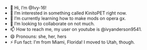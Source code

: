 - 👋 Hi, I’m @Ivy-16!
- 👀 I’m interested in something called KinitoPET right now.
- 🌱 I’m currently learning how to make mods on opera gx.
- 💞️ I’m looking to collaborate on not much.
- 📫 How to reach me, my user on youtube is @ivyanderson9541.
- 😄 Pronouns: she, her, hers
- ⚡ Fun fact: I'm from Miami, Florida! I moved to Utah, though.

<!---
Ivy-16/Ivy-16 is a ✨ special ✨ repository because its `README.md` (this file) appears on your GitHub profile.
You can click the Preview link to take a look at your changes.
--->
